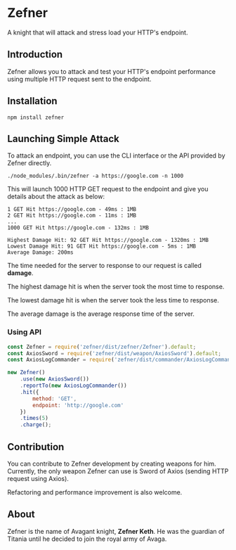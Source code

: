 # Zefner
A knight that will attack and stress load your HTTP's endpoint.

## Introduction

Zefner allows you to attack and test your HTTP's
endpoint performance using multiple HTTP request sent
to the endpoint.

## Installation

```
npm install zefner
```

## Launching Simple Attack

To attack an endpoint, you can use the CLI interface
or the API provided by Zefner directly.

```
./node_modules/.bin/zefner -a https://google.com -n 1000
```

This will launch 1000 HTTP GET request to the endpoint
and give you details about the attack as below:

```
1 GET Hit https://google.com - 49ms : 1MB
2 GET Hit https://google.com - 11ms : 1MB
...
1000 GET Hit https://google.com - 132ms : 1MB
 
Highest Damage Hit: 92 GET Hit https://google.com - 1320ms : 1MB
Lowest Damage Hit: 91 GET Hit https://google.com - 5ms : 1MB
Average Damage: 200ms
```

The time needed for the server to response to our request
is called **damage**.

The highest damage hit is
when the server took the most time to response.

The lowest damage hit is when the server took the less
time to response.

The average damage is the average
response time of the server.

### Using API

```js
const Zefner = require('zefner/dist/zefner/Zefner').default;
const AxiosSword = require('zefner/dist/weapon/AxiosSword').default;
const AxiosLogCommander = require('zefner/dist/commander/AxiosLogCommander').default;

new Zefner()
    .use(new AxiosSword())
    .reportTo(new AxiosLogCommander())
    .hit({
        method: 'GET',
        endpoint: 'http://google.com'
    })
    .times(5)
    .charge();
```

## Contribution

You can contribute to Zefner development by creating
weapons for him. Currently, the only weapon Zefner
can use is Sword of Axios (sending HTTP request using Axios).

Refactoring and performance improvement is also welcome.

## About

Zefner is the name of Avagant knight, **Zefner Keth**.
He was the guardian of Titania until he decided to join
the royal army of Avaga.
